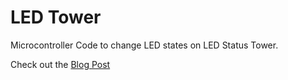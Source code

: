 # LED Tower

Microcontroller Code to change LED states on LED Status Tower.

Check out the [Blog Post](https://www.surnet.ch/blog/freecodeday/sep-2023/)
